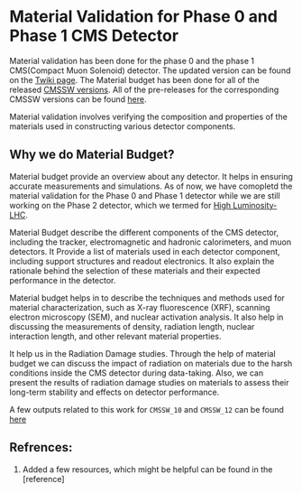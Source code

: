# Material Validation for Phase 0 and Phase 1 CMS Detector

Material validation has been done for the phase 0 and the phase 1 CMS(Compact Muon Solenoid) detector. The updated version can be found on the [Twiki page](https://twiki.cern.ch/twiki/bin/viewauth/CMS/TrackerMaterialBudgetValidation). The Material budget has been done for all of the released [CMSSW versions](https://cms-sw.github.io/). All of the pre-releases for the corresponding CMSSW versions can be found [here](https://github.com/cms-sw/cmssw).

Material validation involves verifying the composition and properties of the materials used in constructing various detector components. 

## Why we do Material Budget?
Material budget provide an overview about any detector. It helps in ensuring accurate measurements and simulations. As of now, we have comopletd the material validation for the Phase 0 and Phase 1 detector while we are still working on the Phase 2 detector, which we termed for [High Luminosity-LHC](https://hilumilhc.web.cern.ch/home/home). 

Material Budget describe the different components of the CMS detector, including the tracker, electromagnetic and hadronic calorimeters, and muon detectors. It Provide a list of materials used in each detector component, including support structures and readout electronics. It also explain the rationale behind the selection of these materials and their expected performance in the detector.

Material budget helps in to describe the techniques and methods used for material characterization, such as X-ray fluorescence (XRF), scanning electron microscopy (SEM), and nuclear activation analysis. It also help in discussing the measurements of density, radiation length, nuclear interaction length, and other relevant material properties.

It help us in the Radiation Damage studies. Through the help of material budget we can discuss the impact of radiation on materials due to the harsh conditions inside the CMS detector during data-taking. Also, we can present the results of radiation damage studies on materials to assess their long-term stability and effects on detector performance.

A few outputs related to this work for `CMSSW_10` and `CMSSW_12` can be found [here](https://srajs.web.cern.ch/)

## Refrences:
1. Added a few resources, which might be helpful can be found in the [reference]
